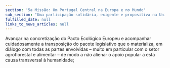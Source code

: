 ```yaml
---
section: '5a Missão: Um Portugal Central na Europa e no Mundo'
sub_section: "Uma participação solidária, exigente e propositiva na União Europeia"
fulfilled_date: null
links_to_news_articles: null
---
```


Avançar na concretização do Pacto Ecológico Europeu e acompanhar cuidadosamente a transposição do pacote legislativo que o materializa, em diálogo com todas as partes envolvidas – muito em particular com o setor agroflorestal e alimentar – de modo a não alienar o apoio popular a esta causa transversal à humanidade;